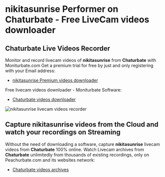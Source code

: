 # nikitasunrise Performer on Chaturbate - Free LiveCam videos downloader

## Chaturbate Live Videos Recorder

Monitor and record livecam videos of **nikitasunrise** from **Chaturbate** with Moniturbate.com
Get a premium trial for free by just and only registering with your Email address:
* [nikitasunrise Premium videos downloader](https://moniturbate.com/request-demo-licence-key.html)

Free livecam videos downloader - Moniturbate Software:
* [Chaturbate videos downloader](https://moniturbate.com/moniturbate-download-software.html)

![nikitasunrise livecam videos recorder](https://peachurnet.com/templates/moniturbate-software.png)


## Capture nikitasunrise videos from the Cloud and watch your recordings on Streaming

Without the need of downloading a software, capture **nikitasunrise** livecam videos from **Chaturbate** 100% online.
Watch Livecam archives from **Chaturbate** unlimitedly from thousands of existing recordings, only on Peachurbate.com and its websites network:
* [Chaturbate videos archives](https://peachurnet.com/)